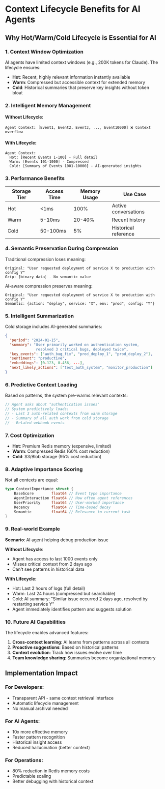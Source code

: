 <!-- SOURCE VERIFICATION
Last Verified: 2025-08-11 14:38:44
Verification Script: update-docs-parallel.sh
Batch: aa
-->

# Context Lifecycle Benefits for AI Agents

## Why Hot/Warm/Cold Lifecycle is Essential for AI

### 1. **Context Window Optimization**
AI agents have limited context windows (e.g., 200K tokens for Claude). The lifecycle ensures:
- **Hot**: Recent, highly relevant information instantly available
- **Warm**: Compressed but accessible context for extended memory
- **Cold**: Historical summaries that preserve key insights without token bloat

### 2. **Intelligent Memory Management**

#### Without Lifecycle:
```
Agent Context: [Event1, Event2, Event3, ..., Event10000] ❌ Context overflow
```

#### With Lifecycle:
```
Agent Context: 
  Hot: [Recent Events 1-100] - Full detail
  Warm: [Events 101-1000] - Compressed
  Cold: [Summary of Events 1001-10000] - AI-generated insights
```

### 3. **Performance Benefits**

| Storage Tier | Access Time | Memory Usage | Use Case |
|-------------|-------------|--------------|----------|
| Hot | <1ms | 100% | Active conversations |
| Warm | 5-10ms | 20-40% | Recent history |
| Cold | 50-100ms | 5% | Historical reference |

### 4. **Semantic Preservation During Compression**

Traditional compression loses meaning:
```
Original: "User requested deployment of service X to production with config Y"
Gzip: [binary data] - No semantic value
```

AI-aware compression preserves meaning:
```
Original: "User requested deployment of service X to production with config Y"
Semantic: {action: "deploy", service: "X", env: "prod", config: "Y"}
```

### 5. **Intelligent Summarization**

Cold storage includes AI-generated summaries:
```json
{
  "period": "2024-01-15",
  "summary": "User primarily worked on authentication system, 
              resolved 3 critical bugs, deployed twice",
  "key_events": ["auth_bug_fix", "prod_deploy_1", "prod_deploy_2"],
  "sentiment": "productive",
  "embeddings": [0.123, 0.456, ...],
  "next_likely_actions": ["test_auth_system", "monitor_production"]
}
```

### 6. **Predictive Context Loading**

Based on patterns, the system pre-warms relevant contexts:
```go
// Agent asks about "authentication issues"
// System predictively loads:
// - Last 3 auth-related contexts from warm storage
// - Summary of all auth work from cold storage
// - Related webhook events
```

### 7. **Cost Optimization**

- **Hot**: Premium Redis memory (expensive, limited)
- **Warm**: Compressed Redis (60% cost reduction)
- **Cold**: S3/Blob storage (95% cost reduction)

### 8. **Adaptive Importance Scoring**

Not all contexts are equal:
```go
type ContextImportance struct {
    BaseScore        float64 // Event type importance
    AgentInteraction float64 // How often agent references
    UserPriority     float64 // User-marked importance
    Recency          float64 // Time-based decay
    Semantic         float64 // Relevance to current task
}
```

### 9. **Real-world Example**

**Scenario**: AI agent helping debug production issue

**Without Lifecycle**:
- Agent has access to last 1000 events only
- Misses critical context from 2 days ago
- Can't see patterns in historical data

**With Lifecycle**:
- Hot: Last 2 hours of logs (full detail)
- Warm: Last 24 hours (compressed but searchable)
- Cold: AI summary: "Similar issue occurred 2 days ago, resolved by restarting service Y"
- Agent immediately identifies pattern and suggests solution

### 10. **Future AI Capabilities**

The lifecycle enables advanced features:
1. **Cross-context learning**: AI learns from patterns across all contexts
2. **Proactive suggestions**: Based on historical patterns
3. **Context evolution**: Track how issues evolve over time
4. **Team knowledge sharing**: Summaries become organizational memory

## Implementation Impact

### For Developers:
- Transparent API - same context retrieval interface
- Automatic lifecycle management
- No manual archival needed

### For AI Agents:
- 10x more effective memory
- Faster pattern recognition
- Historical insight access
- Reduced hallucination (better context)

### For Operations:
- 80% reduction in Redis memory costs
- Predictable scaling
- Better debugging with historical context
